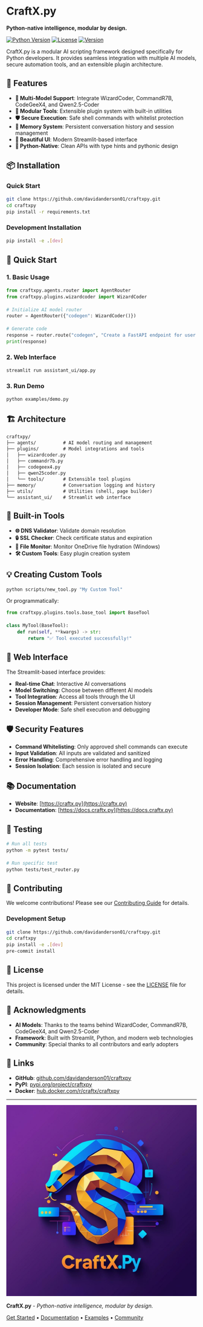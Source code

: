 # CraftX.py

**Python-native intelligence, modular by design.**

[![Python Version](https://img.shields.io/badge/python-3.8%2B-blue)](https://python.org)
[![License](https://img.shields.io/badge/license-MIT-green)](LICENSE)
[![Version](https://img.shields.io/badge/version-0.1.0-blue)](https://github.com/davidanderson01/craftxpy)

CraftX.py is a modular AI scripting framework designed specifically for Python developers. It provides seamless integration with multiple AI models, secure automation tools, and an extensible plugin architecture.

## 🚀 Features

- **🤖 Multi-Model Support**: Integrate WizardCoder, CommandR7B, CodeGeeX4, and Qwen2.5-Coder
- **🔧 Modular Tools**: Extensible plugin system with built-in utilities
- **🛡️ Secure Execution**: Safe shell commands with whitelist protection
- **💾 Memory System**: Persistent conversation history and session management
- **🎨 Beautiful UI**: Modern Streamlit-based interface
- **🐍 Python-Native**: Clean APIs with type hints and pythonic design

## 📦 Installation

### Quick Start

```bash
git clone https://github.com/davidanderson01/craftxpy.git
cd craftxpy
pip install -r requirements.txt
```

### Development Installation

```bash
pip install -e .[dev]
```

## 🎯 Quick Start

### 1. Basic Usage

```python
from craftxpy.agents.router import AgentRouter
from craftxpy.plugins.wizardcoder import WizardCoder

# Initialize AI model router
router = AgentRouter({"codegen": WizardCoder()})

# Generate code
response = router.route("codegen", "Create a FastAPI endpoint for user auth")
print(response)
```

### 2. Web Interface

```bash
streamlit run assistant_ui/app.py
```

### 3. Run Demo

```bash
python examples/demo.py
```

## 🏗️ Architecture

```text
craftxpy/
├── agents/          # AI model routing and management
├── plugins/         # Model integrations and tools
│   ├── wizardcoder.py
│   ├── commandr7b.py
│   ├── codegeex4.py
│   ├── qwen25coder.py
│   └── tools/       # Extensible tool plugins
├── memory/          # Conversation logging and history
├── utils/           # Utilities (shell, page builder)
└── assistant_ui/    # Streamlit web interface
```

## 🔧 Built-in Tools

- **🌐 DNS Validator**: Validate domain resolution
- **🔒 SSL Checker**: Check certificate status and expiration
- **📁 File Monitor**: Monitor OneDrive file hydration (Windows)
- **🛠️ Custom Tools**: Easy plugin creation system

## 💡 Creating Custom Tools

```bash
python scripts/new_tool.py "My Custom Tool"
```

Or programmatically:

```python
from craftxpy.plugins.tools.base_tool import BaseTool

class MyTool(BaseTool):
    def run(self, **kwargs) -> str:
        return "✅ Tool executed successfully!"
```

## 🎨 Web Interface

The Streamlit-based interface provides:

- **Real-time Chat**: Interactive AI conversations
- **Model Switching**: Choose between different AI models
- **Tool Integration**: Access all tools through the UI
- **Session Management**: Persistent conversation history
- **Developer Mode**: Safe shell execution and debugging

## 🛡️ Security Features

- **Command Whitelisting**: Only approved shell commands can execute
- **Input Validation**: All inputs are validated and sanitized
- **Error Handling**: Comprehensive error handling and logging
- **Session Isolation**: Each session is isolated and secure

## 📚 Documentation

- **Website**: [https://craftx.py](https://craftx.py)
- **Documentation**: [https://docs.craftx.py](https://docs.craftx.py)

## 🧪 Testing

```bash
# Run all tests
python -m pytest tests/

# Run specific test
python tests/test_router.py
```

## 🤝 Contributing

We welcome contributions! Please see our [Contributing Guide](CONTRIBUTING.md) for details.

### Development Setup

```bash
git clone https://github.com/davidanderson01/craftxpy.git
cd craftxpy
pip install -e .[dev]
pre-commit install
```

## 📝 License

This project is licensed under the MIT License - see the [LICENSE](LICENSE) file for details.

## 🙏 Acknowledgments

- **AI Models**: Thanks to the teams behind WizardCoder, CommandR7B, CodeGeeX4, and Qwen2.5-Coder
- **Framework**: Built with Streamlit, Python, and modern web technologies
- **Community**: Special thanks to all contributors and early adopters

## 🔗 Links

- **GitHub**: [github.com/davidanderson01/craftxpy](https://github.com/davidanderson01/craftxpy)
- **PyPI**: [pypi.org/project/craftxpy](https://pypi.org/project/craftxpy)
- **Docker**: [hub.docker.com/r/craftx/craftxpy](https://hub.docker.com/r/craftx/craftxpy)

---

![CraftX.py Logo](assets/img/craftx-logo.png)

**CraftX.py** - *Python-native intelligence, modular by design.*

[Get Started](https://docs.craftx.py) • [Documentation](https://docs.craftx.py/docs) • [Examples](examples/) • [Community](https://github.com/davidanderson01/craftxpy/discussions)
